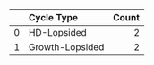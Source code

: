 |    | Cycle Type      |   Count |
|---:|:----------------|--------:|
|  0 | HD-Lopsided     |       2 |
|  1 | Growth-Lopsided |       2 |